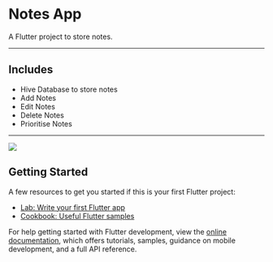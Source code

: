 # Notes App

A Flutter project to store notes.

---

## Includes
- Hive Database to store notes
- Add Notes
- Edit Notes
- Delete Notes
- Prioritise Notes

---
![](C:\Users\up2119131\IdeaProjects\notepad\Notes-screenshot.PNG)

## Getting Started
A few resources to get you started if this is your first Flutter project:

- [Lab: Write your first Flutter app](https://docs.flutter.dev/get-started/codelab)
- [Cookbook: Useful Flutter samples](https://docs.flutter.dev/cookbook)

For help getting started with Flutter development, view the
[online documentation](https://docs.flutter.dev/), which offers tutorials,
samples, guidance on mobile development, and a full API reference.
